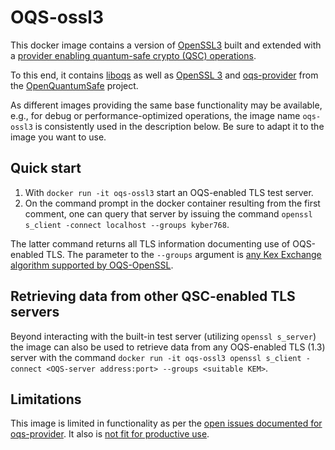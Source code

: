 # OQS-ossl3

This docker image contains a version of [OpenSSL3](https://github.com/openssl/openssl) built and extended with a [provider enabling quantum-safe crypto (QSC) operations](https://github.com/open-quantum-safe/oqs-provider).

To this end, it contains [liboqs](https://github.com/open-quantum-safe/liboqs) as well as [OpenSSL 3](https://github.com/openssl/openssl) and [oqs-provider](https://github.com/open-quantum-safe/oqs-provider) from the [OpenQuantumSafe](https://openquantumsafe.org) project.

As different images providing the same base functionality may be available, e.g., for debug or performance-optimized operations, the image name `oqs-ossl3` is consistently used in the description below. Be sure to adapt it to the image you want to use.

## Quick start

1) With `docker run -it oqs-ossl3` start an OQS-enabled TLS test server.
2) On the command prompt in the docker container resulting from the first comment, one can query that server by issuing the command `openssl s_client -connect localhost --groups kyber768`.

The latter command returns all TLS information documenting use of OQS-enabled TLS. The parameter to the `--groups` argument is [any Kex Exchange algorithm supported by OQS-OpenSSL](https://github.com/open-quantum-safe/oqs-provider#kem-algorithms).

## Retrieving data from other QSC-enabled TLS servers

Beyond interacting with the built-in test server (utilizing `openssl s_server`) the image can also be used to retrieve data from any OQS-enabled TLS (1.3) server with the command `docker run -it oqs-ossl3 openssl s_client -connect <OQS-server address:port> --groups <suitable KEM>`.

## Limitations

This image is limited in functionality as per the [open issues documented for oqs-provider](https://github.com/open-quantum-safe/oqs-provider/issues). It also is [not fit for productive use](https://github.com/open-quantum-safe/openssl#limitations-and-security).
